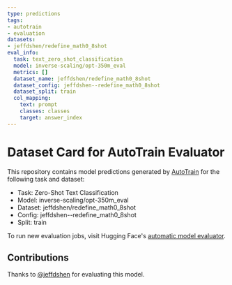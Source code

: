 ```yaml
---
type: predictions
tags:
- autotrain
- evaluation
datasets:
- jeffdshen/redefine_math0_8shot
eval_info:
  task: text_zero_shot_classification
  model: inverse-scaling/opt-350m_eval
  metrics: []
  dataset_name: jeffdshen/redefine_math0_8shot
  dataset_config: jeffdshen--redefine_math0_8shot
  dataset_split: train
  col_mapping:
    text: prompt
    classes: classes
    target: answer_index
---
```

# Dataset Card for AutoTrain Evaluator

This repository contains model predictions generated by [AutoTrain](https://huggingface.co/autotrain) for the following task and dataset:

* Task: Zero-Shot Text Classification
* Model: inverse-scaling/opt-350m_eval
* Dataset: jeffdshen/redefine_math0_8shot
* Config: jeffdshen--redefine_math0_8shot
* Split: train

To run new evaluation jobs, visit Hugging Face's [automatic model evaluator](https://huggingface.co/spaces/autoevaluate/model-evaluator).

## Contributions

Thanks to [@jeffdshen](https://huggingface.co/jeffdshen) for evaluating this model.